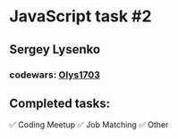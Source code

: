 # JavaScript task #2
## Sergey Lysenko
### codewars: [Olys1703](https://www.codewars.com/users/Olys1703)

## Completed tasks:
:white_check_mark: Coding Meetup
:white_check_mark: Job Matching
:white_check_mark: Other
